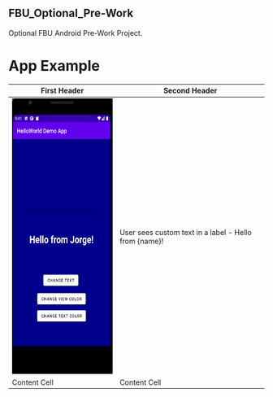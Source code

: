 ## FBU_Optional_Pre-Work
Optional FBU Android Pre-Work Project.

# App Example

| First Header  | Second Header |
| ------------- | ------------- |
| <img src="https://github.com/PrimeBIue/FBU_Optional_Pre-Work/blob/master/Assets/App_Gif.gif" width="244" height="542" />  | User sees custom text in a label - Hello from {name}!  |
| Content Cell  | Content Cell  |





